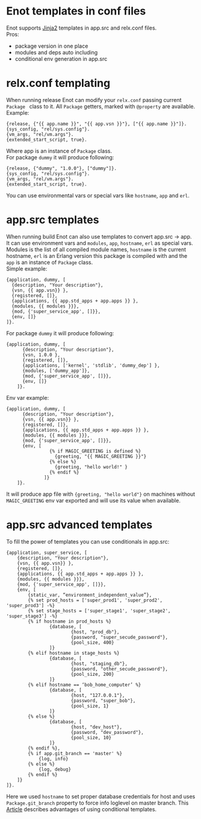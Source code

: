 # Enot templates in conf files
Enot supports [Jinja2](http://jinja.pocoo.org/) templates in app.src and relx.conf files.  
Pros:
  * package version in one place
  * modules and deps auto including
  * conditional env generation in app.src

# relx.conf templating
When running release Enot can modify your `relx.conf` passing current `Package `
class to it. All `Package` getters, marked with `@property` are available.  
Example:  

    {release, {"{{ app.name }}", "{{ app.vsn }}"}, ["{{ app.name }}"]}.
    {sys_config, "rel/sys.config"}.
    {vm_args, "rel/vm.args"}.
    {extended_start_script, true}.
Where app is an instance of `Package` class.  
For package `dummy` it will produce following:  

    {release, {"dummy", "1.0.0"}, ["dummy"]}.
    {sys_config, "rel/sys.config"}.
    {vm_args, "rel/vm.args"}.
    {extended_start_script, true}.
You can use environmental vars or special vars like `hostname`, `app` and `erl`.
# app.src templates
When running build Enot can also use templates to convert app.src -> app. It can use environment vars and
`modules`, `app`, `hostname`, `erl` as special vars. Modules is the list of all compiled module names,
`hostname` is the current hostname, `erl` is an Erlang version this package is compiled with
 and the `app` is an instance of `Package` class.  
Simple example:  

    {application, dummy, [
      {description, "Your description"},
      {vsn, {{ app.vsn}} },
      {registered, []},
      {applications, {{ app.std_apps + app.apps }} },
      {modules, {{ modules }}},
      {mod, {'super_service_app', []}},
      {env, []}
    ]}.
For package `dummy` it will produce following:  
    
    {application, dummy, [
          {description, "Your description"},
          {vsn, 1.0.0 },
          {registered, []},
          {applications, ['kernel', 'stdlib', 'dummy_dep'] },
          {modules, ['dummy_app']},
          {mod, {'super_service_app', []}},
          {env, []}
        ]}.
Env var example:

    {application, dummy, [
          {description, "Your description"},
          {vsn, {{ app.vsn}} },
          {registered, []},
          {applications, {{ app.std_apps + app.apps }} },
          {modules, {{ modules }}},
          {mod, {'super_service_app', []}},
          {env, [
                    {% if MAGIC_GREETING is defined %}
                      {greeting, "{{ MAGIC_GREETING }}"}
                    {% else %}
                      {greeting, "hello world!" }
                    {% endif %}
                  ]}
        ]}.
It will produce app file with `{greeting, "hello world"}` on machines without 
`MAGIC_GREETING` env var exported and will use its value when available.
# app.src advanced templates
To fill the power of templates you can use conditionals in app.src:

    {application, super_service, [
        {description, "Your description"},
        {vsn, {{ app.vsn}} },
        {registered, []},
        {applications, {{ app.std_apps + app.apps }} },
        {modules, {{ modules }}},
        {mod, {'super_service_app', []}},
        {env, [
            {static_var, “environment_independent_value”},
            {% set prod_hosts = ['super_prod1', 'super_prod2', 'super_prod3'] -%}
            {% set stage_hosts = ['super_stage1', 'super_stage2', 'super_stage3'] -%}
            {% if hostname in prod_hosts %}
                    {database, [
                            {host, "prod_db"},
                            {password, "super_secude_password"},
                            {pool_size, 400}
                    ]}
            {% elif hostname in stage_hosts %}
                    {database, [
                            {host, "staging_db"},
                            {password, "other_secude_password"},
                            {pool_size, 200}
                    ]}
            {% elif hostname == ‘bob_home_computer’ %}
                    {database, [
                            {host, "127.0.0.1"},
                            {password, "super_bob"},
                            {pool_size, 1}
                    ]}
            {% else %}
                    {database, [
                            {host, "dev_host"},
                            {password, "dev_password"},
                            {pool_size, 10}
                    ]}
            {% endif %},
            {% if app.git_branch == 'master' %}
                {log, info}
            {% else %}
                {log, debug}
            {% endif %}
        ]}
    ]}.
Here we used `hostname` to set proper database credentials for host and uses 
`Package.git_branch` property to force info loglevel on master branch. This
[Article](https://justtech.blog/2017/06/01/dynamic-configuration-erlang/) 
describes advantages of using conditional templates.